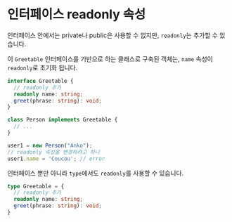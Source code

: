 # 인터페이스 readonly 속성

인터페이스 안에서는 private나 public은 사용할 수 없지만, `readonly`는 추가할 수 있습니다.

이 `Greetable` 인터페이스를 기반으로 하는 클래스로 구축된 객체는, `name` 속성이 `readonly`로 초기화 됩니다.

```typescript
interface Greetable {
  // readonly 추가
  readonly name: string;
  greet(phrase: string): void;
}

class Person implements Greetable {
  // ...
}

user1 = new Person("Anko");
// readonly 속성을 변경하려고 하니
user1.name = 'Coucou'; // error
```

인터페이스 뿐만 아니라 `type`에서도 `readonly`를 사용할 수 있습니다.

```typescript
type Greetable = {
  // readonly 추가
  readonly name: string;
  greet(phrase: string): void;
}
```

<br/>
